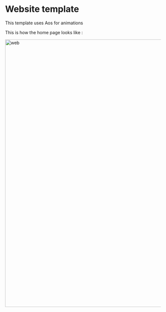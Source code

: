 # Website template
This template uses Aos for animations

This is how the home page looks like :

<img width="863" alt="web" src="https://github.com/user-attachments/assets/4168a740-77ae-43ef-a9cc-ee0eac81034c" />
